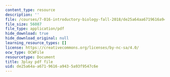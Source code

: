 ```yaml
---
content_type: resource
description: ''
file: /courses/7-016-introductory-biology-fall-2018/de25a64aa6719616a9435a93f9547c6e_KlVHqq38KJU.pdf
file_size: 56087
file_type: application/pdf
hide_download: true
hide_download_original: null
learning_resource_types: []
license: https://creativecommons.org/licenses/by-nc-sa/4.0/
ocw_type: OCWFile
resourcetype: Document
title: 3play pdf file
uid: de25a64a-a671-9616-a943-5a93f9547c6e
---
```

